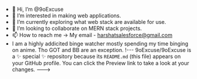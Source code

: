 - 👋 Hi, I’m @9oExcuse
- 👀 I’m interested in making web applications.  
- 🌱 I’m currently exploring what web stack are available for use.
- 💞️ I’m looking to collaborate on MERN stack projects.
- 📫 How to reach me -> My email - harshatsalesforce@gmail.com
- I am a highly addicited binge watcher mostly spending my time binging on anime. Tho GOT and BB are an exception. 
!---
9oExcuse/9oExcuse is a ✨ special ✨ repository because its `README.md` (this file) appears on your GitHub profile.
You can click the Preview link to take a look at your changes.
--->
